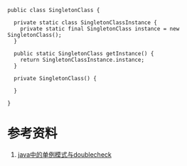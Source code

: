 ```
public class SingletonClass { 
    
  private static class SingletonClassInstance { 
    private static final SingletonClass instance = new SingletonClass(); 
  } 

  public static SingletonClass getInstance() { 
    return SingletonClassInstance.instance; 
  } 

  private SingletonClass() { 

  } 
    
}
```


# 参考资料
1. [java中的单例模式与doublecheck](https://www.cnblogs.com/limingluzhu/p/5156659.html)